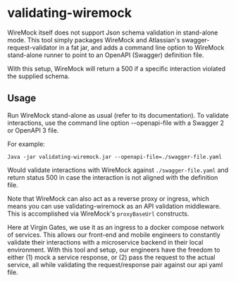 # validating-wiremock

WireMock itself does not support Json schema validation in stand-alone mode. 
This tool simply packages WireMock and Atlassian's swagger-request-validator in a fat jar, and adds a command line option
to WireMock stand-alone runner to point to an OpenAPI (Swagger) definition file. 

With this setup, WireMock will return a 500 if a specific interaction violated the supplied schema. 

## Usage

Run WireMock stand-alone as usual (refer to its documentation). To validate interactions, use the command line option
--openapi-file with a Swagger 2 or OpenAPI 3 file. 

For example:

`Java -jar validating-wiremock.jar --openapi-file=./swagger-file.yaml`

Would validate interactions with WireMock against `./swagger-file.yaml` and return status 500 in case the interaction 
is not aligned with the definition file.

Note that WireMock can also act as a reverse proxy or ingress, which means you can use validating-wiremock as 
an API validation middleware. This is accomplished via WireMock's `proxyBaseUrl` constructs.

Here at Virgin Gates, we use it as an ingress to a docker compose network of services. This allows 
our front-end and mobile engineers to constantly validate their interactions with a microservice backend in 
their local environment. With this tool and setup, our engineers have the freedom to either (1) mock a service response, or 
(2) pass the request to the actual service, all while validating the request/response pair against our api yaml file.

